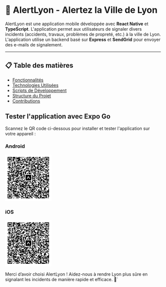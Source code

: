 # 🚨 AlertLyon - Alertez la Ville de Lyon

AlertLyon est une application mobile développée avec **React Native** et **TypeScript**. L'application permet aux utilisateurs de signaler divers incidents (accidents, travaux, problèmes de propreté, etc.) à la ville de Lyon. L'application utilise un backend basé sur **Express** et **SendGrid** pour envoyer des e-mails de signalement.

---

## 📋 Table des matières

- [Fonctionnalités](./documentation/fonctionality.md)
- [Technologies Utilisées](./documentation/technologies-used.md)
- [Scripts de Développement](./documentation/development-scripts.md)
- [Structure du Projet](./documentation/structure.md)
- [Contributions](./documentation/contribution.md)

## Tester l'application avec Expo Go

Scannez le QR code ci-dessous pour installer et tester l'application sur votre appareil :

### Android

<img src="./assets/images/AlertLyon.svg" alt="QR Code Android" height="150px" width="150px">

### iOS

<img src="./assets/images/AlertLyon.svg" alt="QR Code iOS" height="150px" width="150px">

Merci d’avoir choisi AlertLyon ! Aidez-nous à rendre Lyon plus sûre en signalant les incidents de manière rapide et efficace. 🚀`
